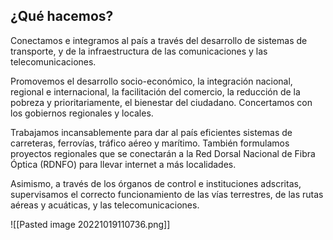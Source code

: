 ## ¿Qué hacemos?

Conectamos e integramos al país a través del desarrollo de sistemas de transporte, y de la infraestructura de las comunicaciones y las telecomunicaciones.

Promovemos el desarrollo socio-económico, la integración nacional, regional e internacional, la facilitación del comercio, la reducción de la pobreza y prioritariamente, el bienestar del ciudadano. Concertamos con los gobiernos regionales y locales.

Trabajamos incansablemente para dar al país eficientes sistemas de carreteras, ferrovías, tráfico aéreo y marítimo. También formulamos proyectos regionales que se conectarán a la Red Dorsal Nacional de Fibra Óptica (RDNFO) para llevar internet a más localidades.

Asimismo, a través de los órganos de control e instituciones adscritas, supervisamos el correcto funcionamiento de las vías terrestres, de las rutas aéreas y acuáticas, y las telecomunicaciones.

![[Pasted image 20221019110736.png]]